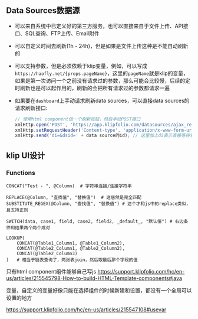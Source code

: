 ## Data Sources数据源

- 可以来自系统中已定义好的第三方服务，也可以直接来自于文件上传、API接口、SQL查询、FTP上传、Email附件

- 可以自定义时间去刷新(1h - 24h)，但是如果是文件上传这种是不能自动刷新的

- 可以支持参数，但是必须依赖于klip变量，例如，可以写成`https://haofly.net/{props.pageName}`，这里的`pageName`就是klip的变量，如果是第一次访问一个之前没有请求过的参数，那么可能会比较慢，后续的定时刷新也是可以起作用的，刷新的会把所有请求过的参数都请求一遍

- 如果要在`dashboard`上手动请求刷新data sources，可以直接data sources的请求刷新接口:

  ```javascript
  // 使用html component做一个刷新按钮，然后手动POST接口
  xmlHttp.open('POST', 'https://app.klipfolio.com/datasources/ajax_refresh_datasource', true);
  xmlHttp.setRequestHeader('Content-type', 'application/x-www-form-urlencoded');
  xmlHttp.send('di=&dsid=' + data source的id); // 这里加上di表示直接等待它完成，如果不加则是把它放入了刷新队列里面去
  ```


## klip UI设计

### Functions

```shell
CONCAT("Test - ", @Column)	# 字符串连接/连接字符串

REPLACE(@Column, "查找值", "替换值")	# 这居然是完全匹配
SUBSTITUTE_REGEX(@Column, "查找值", "替换值")	# 这个才和js中的replace类似，且支持正则

SWITCH(data, case1, field, case2, field2, _default_, "默认值")	# 右边条件和结果两个两个成对

LOOKUP(
	CONCAT(@Table1_Column1, @Table1_Column2),
	CONCAT(@Table2_Column1, @Table2_Column2),
	CONCAT(@Table2_Column3)
)	# 相当于链表查询了，两张表join，然后取最后那个字段的值
```



只有html component组件能够自己写js
https://support.klipfolio.com/hc/en-us/articles/215545798-How-to-build-HTML-Template-components#java



变量，自定义的变量好像只能在选择组件的时候新建和设置，都没有一个全局可以设置的地方

https://support.klipfolio.com/hc/en-us/articles/215547108#usevar
